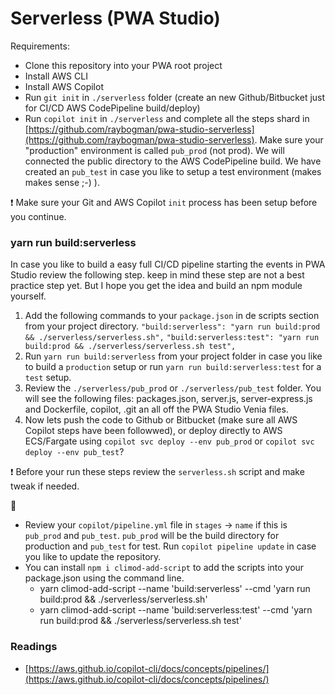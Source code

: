# Serverless (PWA Studio)

Requirements:
- Clone this repository into your PWA root project
- Install AWS CLI
- Install AWS Copilot
- Run `git init` in `./serverless` folder (create an new Github/Bitbucket just for CI/CD AWS CodePipeline build/deploy)
- Run `copilot init` in `./serverless` and complete all the steps shard in [https://github.com/raybogman/pwa-studio-serverless](https://github.com/raybogman/pwa-studio-serverless). Make sure your "production" environment is called `pub_prod` (not prod). We will connected the public directory to the AWS CodePipeline build. We have created an `pub_test` in case you like to setup a test environment (makes makes sense ;-) ).

:exclamation: Make sure your Git and AWS Copilot `init` process has been setup before you continue.

### yarn run build:serverless

In case you like to build a easy full CI/CD pipeline starting the events in PWA Studio review the following step.
keep in mind these step are not a best practice step yet. But I hope you get the idea and build an npm module yourself.

1. Add the following commands to your `package.json` in de scripts section from your project directory.
    `"build:serverless": "yarn run build:prod && ./serverless/serverless.sh",`
    `"build:serverless:test": "yarn run build:prod && ./serverless/serverless.sh test",`
2. Run `yarn run build:serverless` from your project folder in case you like to build a `production` setup or run `yarn run build:serverless:test` for a `test` setup.    
3. Review the `./serverless/pub_prod` or `./serverless/pub_test` folder. You will see the following files: packages.json, server.js, server-express.js and Dockerfile, copilot, .git an all off the PWA Studio Venia files.
4. Now lets push the code to Github or Bitbucket (make sure all AWS Copilot steps have been followwed), or deploy directly to AWS ECS/Fargate using `copilot svc deploy --env pub_prod` or `copilot svc deploy --env pub_test`? 

:exclamation: Before your run these steps review the `serverless.sh` script and make tweak if needed.

:mega:
- Review your `copilot/pipeline.yml` file in `stages` -> `name` if this is `pub_prod` and `pub_test`. `pub_prod` will be the build directory for production and `pub_test` for test. Run `copilot pipeline update` in case you like to update the repository.
- You can install `npm i climod-add-script` to add the scripts into your package.json using the command line.
    - yarn climod-add-script --name 'build:serverless' --cmd 'yarn run build:prod && ./serverless/serverless.sh'
    - yarn climod-add-script --name 'build:serverless:test' --cmd 'yarn run build:prod && ./serverless/serverless.sh test'

### Readings
- [https://aws.github.io/copilot-cli/docs/concepts/pipelines/](https://aws.github.io/copilot-cli/docs/concepts/pipelines/)